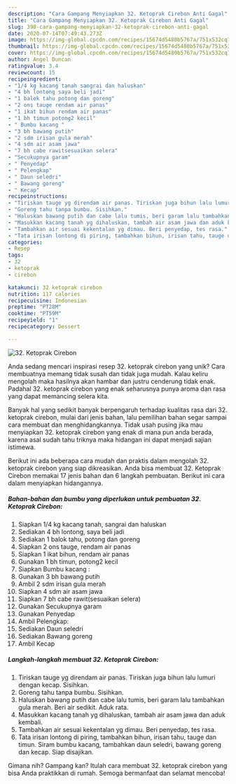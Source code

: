 ```yaml
---
description: "Cara Gampang Menyiapkan 32. Ketoprak Cirebon Anti Gagal"
title: "Cara Gampang Menyiapkan 32. Ketoprak Cirebon Anti Gagal"
slug: 398-cara-gampang-menyiapkan-32-ketoprak-cirebon-anti-gagal
date: 2020-07-14T07:49:43.273Z
image: https://img-global.cpcdn.com/recipes/15674d5480b5767a/751x532cq70/32-ketoprak-cirebon-foto-resep-utama.jpg
thumbnail: https://img-global.cpcdn.com/recipes/15674d5480b5767a/751x532cq70/32-ketoprak-cirebon-foto-resep-utama.jpg
cover: https://img-global.cpcdn.com/recipes/15674d5480b5767a/751x532cq70/32-ketoprak-cirebon-foto-resep-utama.jpg
author: Angel Duncan
ratingvalue: 3.4
reviewcount: 15
recipeingredient:
- "1/4 kg kacang tanah sangrai dan haluskan"
- "4 bh lontong saya beli jadi"
- "1 balok tahu potong dan goreng"
- "2 ons tauge rendam air panas"
- "1 ikat bihun rendam air panas"
- "1 bh timun potong2 kecil"
- " Bumbu kacang "
- "3 bh bawang putih"
- "2 sdm irisan gula merah"
- "4 sdm air asam jawa"
- "7 bh cabe rawitsesuaikan selera"
- "Secukupnya garam"
- " Penyedap"
- " Pelengkap"
- " Daun seledri"
- " Bawang goreng"
- " Kecap"
recipeinstructions:
- "Tiriskan tauge yg direndam air panas. Tiriskan juga bihun lalu lumuri dengan kecap. Sisihkan."
- "Goreng tahu tanpa bumbu. Sisihkan."
- "Haluskan bawang putih dan cabe lalu tumis, beri garam lalu tambahkan gula merah. Beri air sedikit. Aduk rata."
- "Masukkan kacang tanah yg dihaluskan, tambah air asam jawa dan aduk kembali."
- "Tambahkan air sesuai kekentalan yg dimau. Beri penyedap, tes rasa."
- "Tata irisan lontong di piring, tambahkan bihun, irisan tahu, tauge dan timun. Siram bumbu kacang, tambahkan daun seledri, bawang goreng dan kecap. Siap disajikan."
categories:
- Resep
tags:
- 32
- ketoprak
- cirebon

katakunci: 32 ketoprak cirebon 
nutrition: 117 calories
recipecuisine: Indonesian
preptime: "PT28M"
cooktime: "PT59M"
recipeyield: "1"
recipecategory: Dessert

---
```



![32. Ketoprak Cirebon](https://img-global.cpcdn.com/recipes/15674d5480b5767a/751x532cq70/32-ketoprak-cirebon-foto-resep-utama.jpg)

Anda sedang mencari inspirasi resep 32. ketoprak cirebon yang unik? Cara membuatnya memang tidak susah dan tidak juga mudah. Kalau keliru mengolah maka hasilnya akan hambar dan justru cenderung tidak enak. Padahal 32. ketoprak cirebon yang enak seharusnya punya aroma dan rasa yang dapat memancing selera kita.



Banyak hal yang sedikit banyak berpengaruh terhadap kualitas rasa dari 32. ketoprak cirebon, mulai dari jenis bahan, lalu pemilihan bahan segar sampai cara membuat dan menghidangkannya. Tidak usah pusing jika mau menyiapkan 32. ketoprak cirebon yang enak di mana pun anda berada, karena asal sudah tahu triknya maka hidangan ini dapat menjadi sajian istimewa.


Berikut ini ada beberapa cara mudah dan praktis dalam mengolah 32. ketoprak cirebon yang siap dikreasikan. Anda bisa membuat 32. Ketoprak Cirebon memakai 17 jenis bahan dan 6 langkah pembuatan. Berikut ini cara dalam menyiapkan hidangannya.

<!--inarticleads1-->

##### Bahan-bahan dan bumbu yang diperlukan untuk pembuatan 32. Ketoprak Cirebon:

1. Siapkan 1/4 kg kacang tanah, sangrai dan haluskan
1. Sediakan 4 bh lontong, saya beli jadi
1. Sediakan 1 balok tahu, potong dan goreng
1. Siapkan 2 ons tauge, rendam air panas
1. Siapkan 1 ikat bihun, rendam air panas
1. Gunakan 1 bh timun, potong2 kecil
1. Siapkan  Bumbu kacang :
1. Gunakan 3 bh bawang putih
1. Ambil 2 sdm irisan gula merah
1. Siapkan 4 sdm air asam jawa
1. Siapkan 7 bh cabe rawit(sesuaikan selera)
1. Gunakan Secukupnya garam
1. Gunakan  Penyedap
1. Ambil  Pelengkap:
1. Sediakan  Daun seledri
1. Sediakan  Bawang goreng
1. Ambil  Kecap




<!--inarticleads2-->

##### Langkah-langkah membuat 32. Ketoprak Cirebon:

1. Tiriskan tauge yg direndam air panas. Tiriskan juga bihun lalu lumuri dengan kecap. Sisihkan.
1. Goreng tahu tanpa bumbu. Sisihkan.
1. Haluskan bawang putih dan cabe lalu tumis, beri garam lalu tambahkan gula merah. Beri air sedikit. Aduk rata.
1. Masukkan kacang tanah yg dihaluskan, tambah air asam jawa dan aduk kembali.
1. Tambahkan air sesuai kekentalan yg dimau. Beri penyedap, tes rasa.
1. Tata irisan lontong di piring, tambahkan bihun, irisan tahu, tauge dan timun. Siram bumbu kacang, tambahkan daun seledri, bawang goreng dan kecap. Siap disajikan.




Gimana nih? Gampang kan? Itulah cara membuat 32. ketoprak cirebon yang bisa Anda praktikkan di rumah. Semoga bermanfaat dan selamat mencoba!
